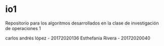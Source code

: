 # io1
Repositorio para los algoritmos desarrollados en la clase de investigación de operaciones 1

carlos andrés lópez - 20172020136
Esthefania Rivera - 20172020040
